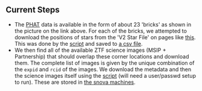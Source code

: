 ## Current Steps
- The [PHAT](https://archive.stsci.edu/prepds/phat/datalist.html) data is available in the form of about 23 'bricks' as shown in the picture on the link above. For each of the bricks, we attempted to download the positions of stars from the 'V2 Star File' on pages like [this](https://archive.stsci.edu/pub/hlsp/phat/brick04/). This was done by the [script](../scripts/download_brick_corners.py) and saved to [a csv file](../scripts/corners.csv).
- We then find all of the available ZTF science images (MSIP + Partnership) that should overlap these corner locations and download them. The complete list of images is given by the unique combination of the `expid` and `rcid` of the images. We download the metadata and then the science images itself using the [script](../download_images.py) (will need a user/passwd setup to run). These are stored in [the snova machines](/nfs/brahe/ZTF/ZTF_sci_images/). 
